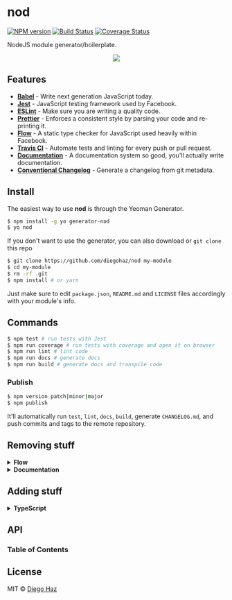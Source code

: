 # nod

[![NPM version](https://img.shields.io/npm/v/generator-nod.svg?style=flat-square)](https://npmjs.org/package/generator-nod)
[![Build Status](https://img.shields.io/travis/diegohaz/nod/master.svg?style=flat-square)](https://travis-ci.org/diegohaz/nod) [![Coverage Status](https://img.shields.io/codecov/c/github/diegohaz/nod/master.svg?style=flat-square)](https://codecov.io/gh/diegohaz/nod/branch/master)

NodeJS module generator/boilerplate.

<p align="center"><img src="https://cloud.githubusercontent.com/assets/3068563/21958520/77e4f45e-da97-11e6-9685-fe380a9cce3d.gif"></p>

## Features

-   [**Babel**](https://babeljs.io/) - Write next generation JavaScript today.
-   [**Jest**](https://facebook.github.io/jest) - JavaScript testing framework used by Facebook.
-   [**ESLint**](http://eslint.org/) - Make sure you are writing a quality code.
-   [**Prettier**](https://prettier.io/) - Enforces a consistent style by parsing your code and re-printing it.
-   [**Flow**](https://flowtype.org/) - A static type checker for JavaScript used heavily within Facebook.
-   [**Travis CI**](https://travis-ci.org) - Automate tests and linting for every push or pull request.
-   [**Documentation**](http://documentation.js.org/) - A documentation system so good, you'll actually write documentation.
-   [**Conventional Changelog**](https://github.com/conventional-changelog/conventional-changelog) - Generate a changelog from git metadata.

## Install

The easiest way to use **nod** is through the Yeoman Generator.

```sh
$ npm install -g yo generator-nod
$ yo nod
```

If you don't want to use the generator, you can also download or `git clone` this repo

```sh
$ git clone https://github.com/diegohaz/nod my-module
$ cd my-module
$ rm -rf .git
$ npm install # or yarn
```

Just make sure to edit `package.json`, `README.md` and `LICENSE` files accordingly with your module's info.

## Commands

```sh
$ npm test # run tests with Jest
$ npm run coverage # run tests with coverage and open it on browser
$ npm run lint # lint code
$ npm run docs # generate docs
$ npm run build # generate docs and transpile code
```

### Publish

```sh
$ npm version patch|minor|major
$ npm publish
```

It'll automatically run `test`, `lint`, `docs`, `build`, generate `CHANGELOG.md`, and push commits and tags to the remote repository.

## Removing stuff

<details><summary><strong>Flow</strong></summary>

1.  Remove `.flowconfig` file.

2.  Remove `flow` from `package.json`:

    ```diff
      "scripts": {
    -   "flow": "flow check",
    -   "flowbuild": "flow-copy-source src dist",
    -   "prebuild": "npm run docs && npm run clean && npm run flowbuild",
    +   "prebuild": "npm run docs && npm run clean",
      },
      "devDependencies": {
    -   "@babel/preset-flow": "^7.0.0",
    -   "eslint-plugin-flowtype": "^2.50.0",
    -   "eslint-plugin-flowtype-errors": "^3.5.1",
    -   "flow-bin": "^0.81.0",
    -   "flow-copy-source": "^2.0.2",
      }
    ```

3.  Remove `flow` from `.babelrc`:

    ```diff
      "presets": [
    -   "@babel/preset-flow"
      ]
    ```

4.  Remove `flow` from `.eslintrc`:

    ```diff
      "extends": [
    -   "plugin:flowtype/recommended",
    -   "prettier/flowtype"
      ],
      "plugins": [
    -   "flowtype",
    -   "flowtype-errors"
      ],
      "rules": {
    -   "flowtype-errors/show-errors": "error"
      }
    ```

5.  Run `yarn`.

</details>

<details><summary><strong>Documentation</strong></summary>

1.  Remove `documentation` from `package.json`:

    ```diff
      "scripts": {
    -   "docs": "documentation readme src --section=API",
    -   "postdocs": "git add README.md",
    -   "prebuild": "npm run docs && npm run clean",
    +   "prebuild": "npm run clean",
      },
      "devDependencies": {
    -   "documentation": "^8.0.0",
      }
    ```

2.  Run `yarn`.

</details>

## Adding stuff

<details><summary><strong>TypeScript</strong></summary>
  
1. Install dependencies:

    ```sh
    yarn add -D @babel/preset-typescript @types/jest @typescript-eslint/eslint-plugin @typescript-eslint/parser typescript
    ```

2.  Update `package.json`:

    ```diff
    + "types": "dist/ts/src",
      "scripts": {
    +   "type-check": "tsc --noEmit",
    -   "lint": "eslint .",
    +   "lint": "eslint . --ext js,ts,tsx",
    -   "build": "babel src -d dist",
    +   "build": "tsc --emitDeclarationOnly && babel src -d dist -x .js,.ts,.tsx",
      },
      "lint-staged": {
    -   "*.js": [
    +   "*.{js,ts,tsx}": [
    -     "eslint --fix",
    +     "eslint --fix --ext js,ts,tsx",
          "git add"
        ]
      }
    ```

3.  Create `tsconfig.json`

    ```json
    {
      "compilerOptions": {
        "outDir": "dist/ts",
        "target": "esnext",
        "module": "esnext",
        "moduleResolution": "node",
        "jsx": "react",
        "strict": true,
        "declaration": true,
        "noFallthroughCasesInSwitch": true,
        "noImplicitReturns": true,
        "noUnusedLocals": true,
        "noUnusedParameters": true,
        "stripInternal": true
      }
    }
    ```

4.  Update `.babelrc`:

    ```diff
      "presets": [
    +   "@babel/preset-typescript"
      ]
    ```

5.  Update `.eslintrc` with these settings:

    ```json
      "settings": {
        "import/resolver": {
          "node": {
            "extensions": [".js", ".jsx", ".ts", ".tsx"]
          }
        }
      },
      "overrides": [
        {
          "files": ["**/*.ts", "**/*.tsx"],
          "parser": "@typescript-eslint/parser",
          "parserOptions": {
            "project": "./tsconfig.json"
          },
          "plugins": [
            "@typescript-eslint"
          ],
          "rules": {
            "no-undef": "off",
            "no-unused-vars": "off",
            "no-restricted-globals": "off"
          }
        }
      ]
    ```

</details>

## API

<!-- Generated by documentation.js. Update this documentation by updating the source code. -->

### Table of Contents

## License

MIT © [Diego Haz](https://github.com/diegohaz)
